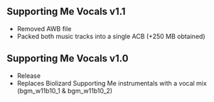 ## Supporting Me Vocals v1.1
- Removed AWB file
- Packed both music tracks into a single ACB (+250 MB obtained)

## Supporting Me Vocals v1.0
- Release
- Replaces Biolizard Supporting Me instrumentals with a vocal mix (bgm_w11b10_1 & bgm_w11b10_2)
